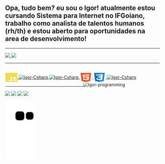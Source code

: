 ## Opa, tudo bem? eu sou o Igor! atualmente estou cursando Sistema para Internet no IFGoiano, trabalho como analista de talentos humanos (rh/th) e estou aberto para oportunidades na area de desenvolvimento!
 <hr>
 

 
 <div>
  <a href="https://github.com/IgorMartinsOli">
  <img height="180em" src="https://github-readme-stats.vercel.app/api?username=IgorMartinsOli&show_icons=true&theme=dark&include_all_commits=true&count_private=true"/>
  <img height="180em" src="https://github-readme-stats.vercel.app/api/top-langs/?username=IgorMartinsOli&layout=compact&langs_count=7&theme=dark"/>
</div>
  <hr>
 
 <div style="display: inline_block"><br>
  <img align="center" alt="Igor-Js" height="30" width="40" src="https://raw.githubusercontent.com/devicons/devicon/master/icons/javascript/javascript-plain.svg">
  <img align="center" alt="Igor-Csharp" height="30" width="40" src="https://cdn.jsdelivr.net/gh/devicons/devicon/icons/nodejs/nodejs-original.svg">
  <img align="center" alt="Igor-Csharp" height="30" width="40" src="https://cdn.jsdelivr.net/gh/devicons/devicon/icons/express/express-original.svg">
  <img align="center" alt="Igor-HTML" height="30" width="40" src="https://raw.githubusercontent.com/devicons/devicon/master/icons/html5/html5-original.svg">
  <img align="center" alt="Igor-CSS" height="30" width="40" src="https://raw.githubusercontent.com/devicons/devicon/master/icons/css3/css3-original.svg">
  <img align="center" alt="Igor-Csharp" height="30" width="40" src="https://cdn.jsdelivr.net/gh/devicons/devicon/icons/java/java-original.svg">
  <img align="right" height="200" width="250"alt="Igor-programming" src="https://media.giphy.com/media/xUA7bdpLxQhsSQdyog/giphy.gif">
</div>
 <hr>
 <div>
  <a href="https://www.linkedin.com/in/igor-martins-aa9660161/" target="_blank"><img src="https://img.shields.io/badge/-LinkedIn-%230077B5?style=for-the-badge&logo=linkedin&logoColor=white" target="_blank"></a>
  <a href="https://api.whatsapp.com/send/?phone=5564993001158&text&app_absent=0" target="_blank"><img src="https://img.shields.io/badge/WhatsApp-25D366?style=for-the-badge&logo=whatsapp&logoColor=white" target="_blank"></a>
  <a href="mailto:igrmartoli@gmail.com" target="_blank"><img src="https://img.shields.io/badge/Gmail-D14836?style=for-the-badge&logo=gmail&logoColor=white" target="_blank"></a>
 <a href="Eu, Igor#2828" target="_blank"><img src="https://img.shields.io/badge/Discord-7289DA?style=for-the-badge&logo=discord&logoColor=white" target="_blank"></a> 
  
 
  ![Snake animation](https://github.com/rafaballerini/rafaballerini/blob/output/github-contribution-grid-snake.svg)
 
</div>
